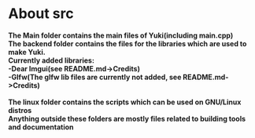 # About src
<b>
The Main folder contains the main files of Yuki(including main.cpp)
<br>
The backend folder contains the files for the libraries which are used to make Yuki.
<br>
Currently added libraries:
  <br>
-Dear Imgui(see README.md->Credits)
  <br>
-Glfw(The glfw lib files are currently not added, see README.md->Credits)
<br>
<br>
The linux folder contains the scripts which can be used on GNU/Linux distros
<br>
Anything outside these folders are mostly files related to building tools and documentation
  </b>
